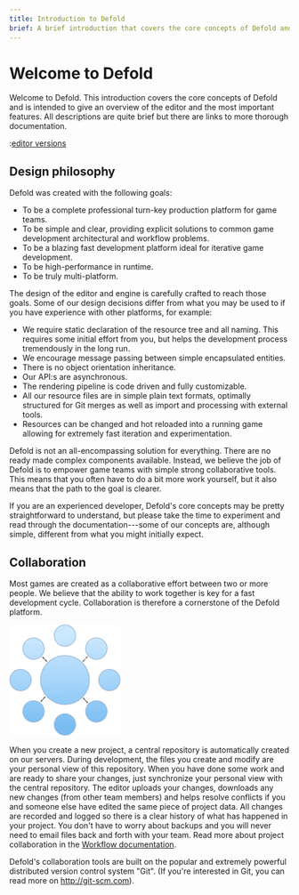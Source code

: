 ```yaml
---
title: Introduction to Defold
brief: A brief introduction that covers the core concepts of Defold and is intended to give an overview to the editor and the most important features.
---
```


# Welcome to Defold

Welcome to Defold. This introduction covers the core concepts of Defold and is intended to give an overview of the editor and the most important features. All descriptions are quite brief but there are links to more thorough documentation.

:[editor versions](../shared/editor-versions.md)

## Design philosophy

Defold was created with the following goals:

- To be a complete professional turn-key production platform for game teams.
- To be simple and clear, providing explicit solutions to common game development architectural and workflow problems.
- To be a blazing fast development platform ideal for iterative game development.
- To be high-performance in runtime.
- To be truly multi-platform.

The design of the editor and engine is carefully crafted to reach those goals. Some of our design decisions differ from what you may be used to if you have experience with other platforms, for example:

- We require static declaration of the resource tree and all naming. This requires some initial effort from you, but helps the development process tremendously in the long run.
- We encourage message passing between simple encapsulated entities.
- There is no object orientation inheritance.
- Our API:s are asynchronous.
- The rendering pipeline is code driven and fully customizable.
- All our resource files are in simple plain text formats, optimally structured for Git merges as well as import and processing with external tools.
- Resources can be changed and hot reloaded into a running game allowing for extremely fast iteration and experimentation.

Defold is not an all-encompassing solution for everything. There are no ready made complex components available. Instead, we believe the job of Defold is to empower game teams with simple strong collaborative tools. This means that you often have to do a bit more work yourself, but it also means that the path to the goal is clearer.

If you are an experienced developer, Defold's core concepts may be pretty straightforward to understand, but please take the time to experiment and read through the documentation---some of our concepts are, although simple, different from what you might initially expect.

## Collaboration

Most games are created as a collaborative effort between two or more people. We believe that the ability to work together is key for a fast development cycle. Collaboration is therefore a cornerstone of the Defold platform.

![Collaboration](images/introduction/introduction_collaboration.png)

When you create a new project, a central repository is automatically created on our servers. During development, the files you create and modify are your personal view of this repository. When you have done some work and are ready to share your changes, just synchronize your personal view with the central repository. The editor uploads your changes, downloads any new changes (from other team members) and helps resolve conflicts if you and someone else have edited the same piece of project data. All changes are recorded and logged so there is a clear history of what has happened in your project. You don't have to worry about backups and you will never need to email files back and forth with your team. Read more about project collaboration in the [Workflow documentation](/manuals/workflow/).

Defold's collaboration tools are built on the popular and extremely powerful distributed version control system "Git". (If you're interested in Git, you can read more on http://git-scm.com).
